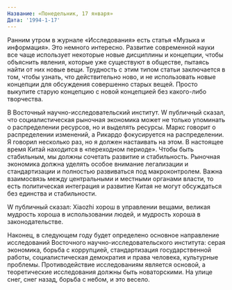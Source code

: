 ```yaml
---
Название: «Понедельник, 17 января»
Дата: '1994-1-17'
---
```

Ранним утром в журнале «Исследования» есть статья «Музыка и информация». Это немного интересно. Развитие современной науки все чаще использует некоторые новые дисциплины и концепции, чтобы объяснить явления, которые уже существуют в обществе, пытаясь найти от них новые вещи. Трудность с этим типом статьи заключается в том, чтобы узнать, что действительно ново, и не использовать новые концепции для обсуждения совершенно старых вещей. Просто выкупите старую концепцию с новой концепцией без какого-либо творчества.

В Восточный научно-исследовательский институт. W публичный сказал, что социалистическая рыночная экономика может не только упоминать о распределении ресурсов, но и выделять ресурсы. Маркс говорит о распределении изменений, а Рикардо фокусируется на распределении. Я говорил несколько раз, но я должен настаивать на этом. В настоящее время Китай находится в «переходном периоде». Чтобы быть стабильным, мы должны сочетать развитие и стабильность. Рыночная экономика должна уделять особое внимание легализации и стандартизации и полностью развиваться под макроконтролем. Важна взаимосвязь между центральными и местными органами власти, то есть политическая интеграция и развитие Китая не могут обсуждаться без единства и стабильности.

W публичный сказал: Xiaozhi хорош в управлении вещами, великая мудрость хороша в использовании людей, и мудрость хороша в законодательстве.

Наконец, в следующем году будет определено основное направление исследований Восточного научно-исследовательского института: серая экономика, борьба с коррупцией, стандартизация государственной работы, социалистическая демократия и права человека, культурные проблемы. Противодействие исследованиям является основой, а теоретические исследования должны быть новаторскими. На улице снег, снег назад, борьба с небом, и это весело.
